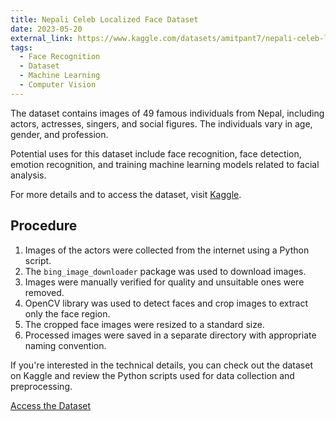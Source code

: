 ```yaml
---
title: Nepali Celeb Localized Face Dataset
date: 2023-05-20
external_link: https://www.kaggle.com/datasets/amitpant7/nepali-celeb-localized-face-dataset
tags:
  - Face Recognition
  - Dataset
  - Machine Learning
  - Computer Vision
---
```


The dataset contains images of 49 famous individuals from Nepal, including actors, actresses, singers, and social figures. The individuals vary in age, gender, and profession.

Potential uses for this dataset include face recognition, face detection, emotion recognition, and training machine learning models related to facial analysis.

For more details and to access the dataset, visit [Kaggle](https://www.kaggle.com/datasets/amitpant7/nepali-celeb-localized-face-dataset).

## Procedure

1. Images of the actors were collected from the internet using a Python script.
2. The `bing_image_downloader` package was used to download images.
3. Images were manually verified for quality and unsuitable ones were removed.
4. OpenCV library was used to detect faces and crop images to extract only the face region.
5. The cropped face images were resized to a standard size.
6. Processed images were saved in a separate directory with appropriate naming convention.

If you're interested in the technical details, you can check out the dataset on Kaggle and review the Python scripts used for data collection and preprocessing.

[Access the Dataset](https://www.kaggle.com/datasets/amitpant7/nepali-celeb-localized-face-dataset)
